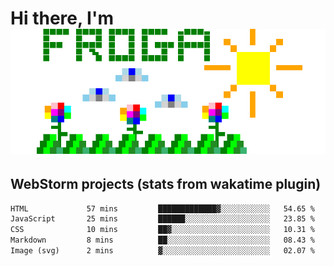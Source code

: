 # Hi there, I'm <br> ![fr0ga](https://raw.githubusercontent.com/fr0ga/fr0ga/8dd4a929d7907c505711eb331da4dc5db9ed059d/fr0ga.svg)

## WebStorm projects (stats from wakatime plugin)

<!--START_SECTION:waka-->

```txt
HTML             57 mins         █████████████▓░░░░░░░░░░░   54.65 %
JavaScript       25 mins         ██████░░░░░░░░░░░░░░░░░░░   23.85 %
CSS              10 mins         ██▓░░░░░░░░░░░░░░░░░░░░░░   10.31 %
Markdown         8 mins          ██░░░░░░░░░░░░░░░░░░░░░░░   08.43 %
Image (svg)      2 mins          ▓░░░░░░░░░░░░░░░░░░░░░░░░   02.07 %
```

<!--END_SECTION:waka-->

<!--
**fr0ga/fr0ga** is a ✨ _special_ ✨ repository because its `README.md` (this file) appears on your GitHub profile.

Here are some ideas to get you started:

- 🔭 I’m currently working on ...
- 🌱 I’m currently learning ...
- 👯 I’m looking to collaborate on ...
- 🤔 I’m looking for help with ...
- 💬 Ask me about ...
- 📫 How to reach me: ...
- 😄 Pronouns: ...
- ⚡ Fun fact: ...
-->
